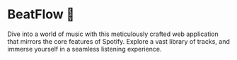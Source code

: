 # BeatFlow 🎵
 Dive into a world of music with this meticulously crafted web application that mirrors the core features of Spotify. Explore a vast library of tracks, and immerse yourself in a seamless listening experience.
